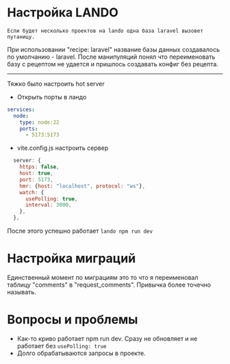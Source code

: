 # Настройка LANDO

`Если будет несколько проектов на lando одна база laravel вызовет путаницу.`

При использовании "recipe: laravel" название базы данных создавалось по умолчанию - laravel. После манипуляций понял что переименовать базу с рецептом не удается и пришлось создавать конфиг без рецепта.

---

Тяжко было настроить hot server

- Открыть порты в ландо

```yml
services:
  node:
    type: node:22
    ports:
      - 5173:5173
```

- vite.config.js настроить сервер

```js
  server: {
    https: false,
    host: true,
    port: 5173,
    hmr: {host: "localhost", protocol: "ws"},
    watch: {
      usePolling: true,
      interval: 3000,
    },
  },
```

После этого успешно работает `lando npm run dev`

# Настройка миграций

Единственный момент по миграциям это то что я переименовал таблицу "comments" в "request_comments". Привычка более точечно называть.

# Вопросы и проблемы

- Как-то криво работает npm run dev. Сразу не обновляет и не работает без `usePolling: true`
- Долго обрабатываются запросы в проекте.
